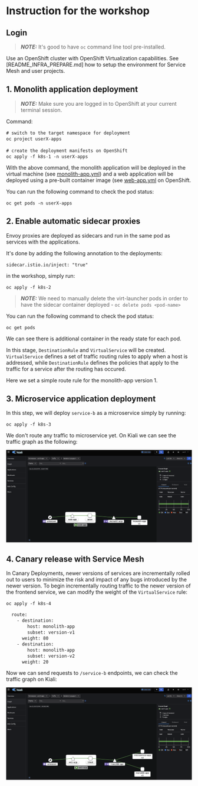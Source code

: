 # Instruction for the workshop

## Login
> **_NOTE:_** It's good to have `oc` command line tool pre-installed.

Use an OpenShift cluster with OpenShift Virtualization capabilities. See [README_INFRA_PREPARE.md] how to setup the environment for Service Mesh and user projects.

## 1. Monolith application deployment

> **_NOTE:_** Make sure you are logged in to OpenShift at your current terminal session.

Command:
```
# switch to the target namespace for deployment
oc project userX-apps

# create the deployment manifests on OpenShift
oc apply -f k8s-1 -n userX-apps
```

With the above command, the monolith application will be deployed in the virtual machine (see [monolith-app.yml](https://github.com/nikolaus-lemberski/summit-2024-app-mod-lab-simple/blob/main/k8s-1/monolith-app.yml)) and a web application will be deployed using a pre-built container image (see [web-app.yml](https://github.com/nikolaus-lemberski/summit-2024-app-mod-lab-simple/blob/main/k8s-1/web-app.yml) on OpenShift.

You can run the following command to check the pod status:
```
oc get pods -n userX-apps
```

## 2. Enable automatic sidecar proxies 

Envoy proxies are deployed as sidecars and run in the same pod as services with the applications.

It's done by adding the following annotation to the deployments:
```
sidecar.istio.io/inject: "true"
```

in the workshop, simply run:
```
oc apply -f k8s-2 
```

> **_NOTE:_** We need to manually delete the virt-launcher pods in order to have the sidecar container deployed - `oc delete pods <pod-name>`

You can run the following command to check the pod status:
```
oc get pods
```
We can see there is additional container in the ready state for each pod.

In this stage, `DestinationRule` and `VirtualService` will be created. `VirtualService` defines a set of traffic routing rules to apply when a host is addressed, while `DestinationRule` defines the policies that apply to the traffic for a service after the routing has occured.

Here we set a simple route rule for the monolith-app version 1.

## 3. Microservice application deployment
In this step, we will deploy `service-b` as a microservice simply by running:
```
oc apply -f k8s-3
```

We don't route any traffic to microservice yet. On Kiali we can see the traffic graph as the following:

![Traffic graph with only monolith application](assets/monolith.png)



## 4. Canary release with Service Mesh

In Canary Deployments, newer versions of services are incrementally rolled out to users to minimize the risk and impact of any bugs introduced by the newer version. To begin incrementally routing traffic to the newer version of the frontend service, we can modify the weight of the `VirtualService` rule: 
```
oc apply -f k8s-4
```

```
  route:
    - destination:
        host: monolith-app
        subset: version-v1
      weight: 80
    - destination:
        host: monolith-app
        subset: version-v2
      weight: 20
```
Now we can send requests to `/service-b` endpoints, we can check the traffic graph on Kiali:

![Traffic graph with canary release](assets/canary.png)
